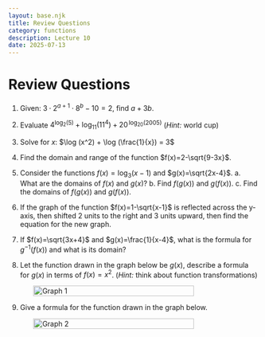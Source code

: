 ```yaml
---
layout: base.njk
title: Review Questions
category: functions
description: Lecture 10
date: 2025-07-13
---
```


# Review Questions

1. Given: $3\cdot 2^{a+1}\cdot 8^b - 10 = 2$, find $a+3b$.

2. Evaluate $4^{\log_2(5)} + \log_{11}(11^{4}) + 20^{\, \log_{20}(2005)}$ (*Hint:* world cup)

3. Solve for $x$: $\log (x^2) + \log (\frac{1}{x}) = 3$

4. Find the domain and range of the function $f(x)=2-\sqrt{9-3x}$.

5. Consider the functions $f(x)=\log_3(x-1)$ and $g(x)=\sqrt{2x-4}$.
    a. What are the domains of $f(x)$ and $g(x)$?
    b. Find $f(g(x))$ and $g(f(x))$.
    c. Find the domains of $f(g(x))$ and $g(f(x))$.

6. If the graph of the function $f(x)=1-\sqrt{x-1}$ is reflected across the y-axis, then shifted 2 units to the right and 3 units upward, then find the equation for the new graph.

7. If $f(x)=\sqrt{3x+4}$ and $g(x)=\frac{1}{x-4}$, what is the formula for $g^{-1}(f(x))$ and what is its domain?

8. Let the function drawn in the graph below be $g(x)$, describe a formula for $g(x)$ in terms of $f(x)=x^2$. (*Hint:* think about function transformations)

<div style="display: flex; justify-content: center;">
    <img src="/images/10-graph1.jpg" alt="Graph 1" style="width: 80%;">
</div>

9.  Give a formula for the function drawn in the graph below.

<div style="display: flex; justify-content: center;">
    <img src="/images/10-graph2.jpg" alt="Graph 2" style="width: 80%;">
</div>